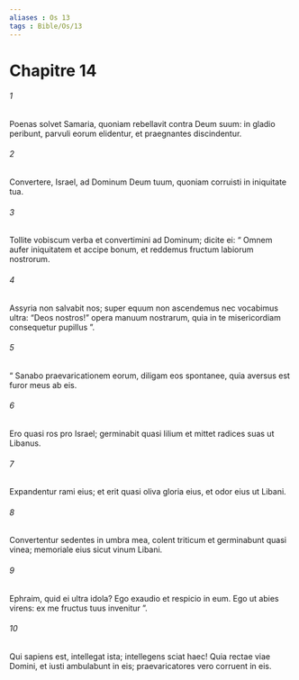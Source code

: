 ```yaml
---
aliases : Os 13
tags : Bible/Os/13
---
```


# Chapitre 14

###### 1
Poenas solvet Samaria, quoniam rebellavit contra Deum suum: in gladio peribunt, parvuli eorum elidentur, et praegnantes discindentur.
###### 2
Convertere, Israel, ad Dominum Deum tuum, quoniam corruisti in iniquitate tua.
###### 3
Tollite vobiscum verba et convertimini ad Dominum; dicite ei: “ Omnem aufer iniquitatem et accipe bonum, et reddemus fructum labiorum nostrorum.
###### 4
Assyria non salvabit nos; super equum non ascendemus nec vocabimus ultra: “Deos nostros!” opera manuum nostrarum, quia in te misericordiam consequetur pupillus ”.
###### 5
“ Sanabo praevaricationem eorum, diligam eos spontanee, quia aversus est furor meus ab eis.
###### 6
Ero quasi ros pro Israel; germinabit quasi lilium et mittet radices suas ut Libanus.
###### 7
Expandentur rami eius; et erit quasi oliva gloria eius, et odor eius ut Libani.
###### 8
Convertentur sedentes in umbra mea, colent triticum et germinabunt quasi vinea; memoriale eius sicut vinum Libani.
###### 9
Ephraim, quid ei ultra idola? Ego exaudio et respicio in eum. Ego ut abies virens: ex me fructus tuus invenitur ”.
###### 10
Qui sapiens est, intellegat ista; intellegens sciat haec! Quia rectae viae Domini, et iusti ambulabunt in eis; praevaricatores vero corruent in eis.
